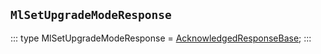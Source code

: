 ## `MlSetUpgradeModeResponse`
:::
type MlSetUpgradeModeResponse = [AcknowledgedResponseBase](./AcknowledgedResponseBase.md);
:::
